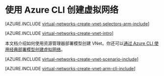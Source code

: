 <properties
   pageTitle="使用 Azure CLI 创建虚拟网络 | Windows Azure"
   description="了解如何在 ARM |资源管理器中使用 Azure CLI 创建虚拟网络。"
   services="virtual-network"
   documentationCenter=""
   authors="telmosampaio"
   manager="carolz"
   editor=""
   tags="azure-resource-manager"/>

<tags
   ms.service="virtual-network"
   ms.date="08/21/2015"
   wacn.date=""/>

# 使用 Azure CLI 创建虚拟网络

[AZURE.INCLUDE [virtual-networks-create-vnet-selectors-arm-include](../includes/virtual-networks-create-vnet-selectors-arm-include.md)]

[AZURE.INCLUDE [virtual-networks-create-vnet-intro](../includes/virtual-networks-create-vnet-intro-include.md)]

本文档介绍如何使用资源管理器部署模型创建 VNet。你还可以[通过 Azure CLI 使用经典部署模型创建虚拟网络](/documentation/articles/virtual-networks-create-vnet-classic-cli)。

[AZURE.INCLUDE [virtual-networks-create-vnet-scenario-include](../includes/virtual-networks-create-vnet-scenario-include.md)]

[AZURE.INCLUDE [virtual-networks-create-vnet-arm-cli-include](../includes/virtual-networks-create-vnet-arm-cli-include.md)]

<!---HONumber=69-->
